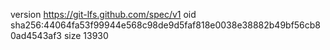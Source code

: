 version https://git-lfs.github.com/spec/v1
oid sha256:44064fa53f99944e568c98de9d5faf818e0038e38882b49bf56cb80ad4543af3
size 13930
